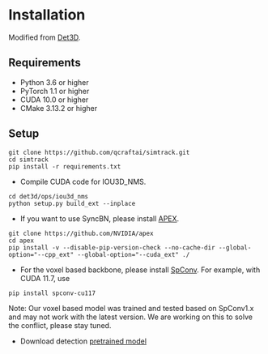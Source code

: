 # Installation
Modified from [Det3D](https://github.com/poodarchu/Det3D/blob/master/INSTALLATION.md).

## Requirements
* Python 3.6 or higher
* PyTorch 1.1 or higher
* CUDA 10.0 or higher
* CMake 3.13.2 or higher

## Setup
```
git clone https://github.com/qcraftai/simtrack.git
cd simtrack
pip install -r requirements.txt
```
* Compile CUDA code for IOU3D_NMS.
``` 
cd det3d/ops/iou3d_nms
python setup.py build_ext --inplace
```

* If you want to use SyncBN, please install [APEX](https://github.com/NVIDIA/apex). 
```
git clone https://github.com/NVIDIA/apex
cd apex
pip install -v --disable-pip-version-check --no-cache-dir --global-option="--cpp_ext" --global-option="--cuda_ext" ./
```

* For the voxel based backbone, please install [SpConv](https://github.com/traveller59/spconv). For example, with CUDA 11.7, use
```
pip install spconv-cu117
```

Note: Our voxel based model was trained and tested based on SpConv1.x and may not work with the latest version. We are working on this to solve the conflict, please stay tuned. 

* Download detection [pretrained model](https://mitprod-my.sharepoint.com/personal/tianweiy_mit_edu/_layouts/15/download.aspx?SourceUrl=%2Fpersonal%2Ftianweiy%5Fmit%5Fedu%2FDocuments%2FCenterPoint%2FMVP%2Fnusc%5Fcenterpoint%5Fpp%5Ffix%5Fbn%5Fz%5Fscale%2Fepoch%5F20%2Epth)

